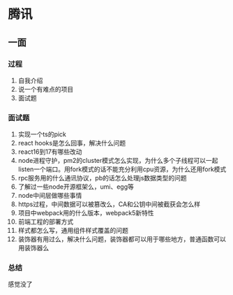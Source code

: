 # 腾讯

## 一面

### 过程

1. 自我介绍
2. 说一个有难点的项目
3. 面试题

### 面试题

1. 实现一个ts的pick
2. react hooks是怎么回事，解决什么问题
3. react16到17有哪些改动
4. node进程守护，pm2的cluster模式怎么实现，为什么多个子线程可以一起listen一个端口。用fork模式的话不能充分利用cpu资源，为什么还用fork模式
5. rpc服务用的什么通讯协议，pb的话怎么处理js数据类型的问题
6. 了解过一些node开源框架么，umi、egg等
7. node中间层做哪些事情
8. https过程，中间数据可以被篡改么，CA和公钥中间被截获会怎么样
9. 项目中webpack用的什么版本，webpack5新特性
10. 前端工程的部署方式
11. 样式都怎么写，通用组件样式覆盖的问题
12. 装饰器有用过么，解决什么问题，装饰器都可以用于哪些地方，普通函数可以用装饰器么

### 总结

感觉没了